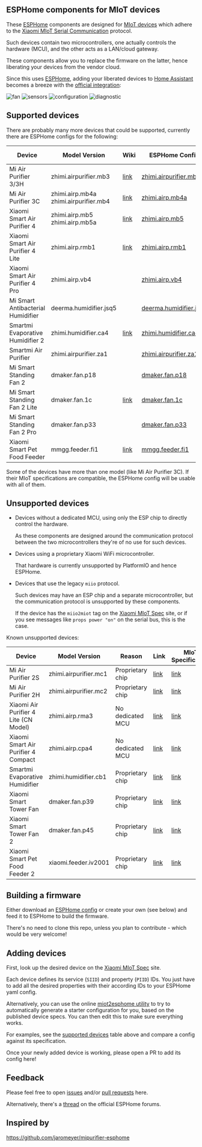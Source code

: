 ## ESPHome components for MIoT devices

These [ESPHome](https://esphome.io/) components are designed for [MIoT devices](https://home.miot-spec.com/) which adhere to the [Xiaomi MIoT Serial Communication](https://github.com/blakadder/miot) protocol.

Such devices contain two microcontrollers, one actually controls the hardware (MCU), and the other acts as a LAN/cloud gateway.

These components allow you to replace the firmware on the latter, hence liberating your devices from the vendor cloud.

Since this uses [ESPHome](https://esphome.io/), adding your liberated devices to [Home Assistant](https://www.home-assistant.io/) becomes a breeze with the [official integration](https://www.home-assistant.io/integrations/esphome/):

![fan](screenshots/purifier-fan.png)
![sensors](screenshots/purifier-sensors.png)
![configuration](screenshots/purifier-configuration.png)
![diagnostic](screenshots/purifier-diagnostic.png)

## Supported devices

There are probably many more devices that could be supported, currently there are ESPHome configs for the following:

Device | Model Version | Wiki | ESPHome Config | MIoT Specification
---|---|---|---|---
Mi Air Purifier 3/3H | zhimi.airpurifier.mb3 | [link](../../wiki/Xiaomi-Mi-Air-Purifier-3H) | [zhimi.airpurifier.mb3](config/zhimi.airpurifier.mb3.yaml) | [link](https://home.miot-spec.com/spec/zhimi.airpurifier.mb3)
Mi Air Purifier 3C | zhimi.airp.mb4a <br> zhimi.airpurifier.mb4 |[link](../../wiki/Xiaomi-Mi-Air-Purifier-3C) | [zhimi.airp.mb4a](config/zhimi.airp.mb4a.yaml) | [link](https://home.miot-spec.com/spec/zhimi.airp.mb4a) <br> [link](https://home.miot-spec.com/spec/zhimi.airpurifier.mb4)
Xiaomi Smart Air Purifier 4 | zhimi.airp.mb5 <br> zhimi.airp.mb5a | [link](../../wiki/Xiaomi-Smart-Air-Purifier-4) | [zhimi.airp.mb5](config/zhimi.airp.mb5.yaml) | [link](https://home.miot-spec.com/spec/zhimi.airp.mb5) <br> [link](https://home.miot-spec.com/spec/zhimi.airp.mb5a)
Xiaomi Smart Air Purifier 4 Lite | zhimi.airp.rmb1 | [link](../../wiki/Xiaomi-Smart-Air-Purifier-4-Lite-(zhimi.airp.rmb1)) | [zhimi.airp.rmb1](config/zhimi.airp.rmb1.yaml) | [link](https://home.miot-spec.com/spec/zhimi.airp.rmb1)
Xiaomi Smart Air Purifier 4 Pro | zhimi.airp.vb4 |  | [zhimi.airp.vb4](config/zhimi.airp.vb4.yaml) | [link](https://home.miot-spec.com/spec?type=urn:miot-spec-v2:device:air-purifier:0000A007:zhimi-vb4:1)
Mi Smart Antibacterial Humidifier | deerma.humidifier.jsq5 | | [deerma.humidifier.jsq5](config/deerma.humidifier.jsq5.yaml) | [link](https://home.miot-spec.com/spec/deerma.humidifier.jsq5)
Smartmi Evaporative Humidifier 2 | zhimi.humidifier.ca4 | [link](../../wiki/Smartmi-Evaporative-Humidifier-2) | [zhimi.humidifier.ca4](config/zhimi.humidifier.ca4.yaml) | [link](https://home.miot-spec.com/spec/zhimi.humidifier.ca4)
Smartmi Air Purifier | zhimi.airpurifier.za1 |  | [zhimi.airpurifier.za1](config/zhimi.airpurifier.za1.yaml) | [link](https://home.miot-spec.com/spec/zhimi.airpurifier.za1)
Mi Smart Standing Fan 2 | dmaker.fan.p18 |  | [dmaker.fan.p18](config/dmaker.fan.p18.yaml) | [link](https://home.miot-spec.com/spec/dmaker.fan.p18)
Mi Smart Standing Fan 2 Lite | dmaker.fan.1c | [link](../../wiki/Smart-Standing-Fan-2-Lite) | [dmaker.fan.1c](config/dmaker.fan.1c.yaml) | [link](https://home.miot-spec.com/spec/dmaker.fan.1c)
Mi Smart Standing Fan 2 Pro | dmaker.fan.p33 |  | [dmaker.fan.p33](config/dmaker.fan.p33.yaml) | [link](https://home.miot-spec.com/spec/dmaker.fan.p33)
Xiaomi Smart Pet Food Feeder | mmgg.feeder.fi1 | [link](../../wiki/Xiaomi-Smart-Pet-Food-Feeder) | [mmgg.feeder.fi1](config/mmgg.feeder.fi1.yaml) | [link](https://home.miot-spec.com/spec/mmgg.feeder.fi1)

Some of the devices have more than one model (like Mi Air Purifier 3C). If their MIoT specifications are compatible, the ESPHome config will be usable with all of them.

## Unsupported devices

- Devices without a dedicated MCU, using only the ESP chip to directly control the hardware.

  As these components are designed around the communication protocol between the two microcontrollers they're of no use for such devices.
- Devices using a proprietary Xiaomi WiFi microcontroller.

  That hardware is currently unsupported by PlatformIO and hence ESPHome.
- Devices that use the legacy `miio` protocol.

  Such devices may have an ESP chip and a separate microcontroller, but the communication protocol is unsupported by these components.

  If the device has the `miio2miot` tag on the [Xiaomi MIoT Spec](https://home.miot-spec.com/) site, or if you see messages like `props power "on"` on the serial bus, this is the case.

Known unsupported devices:

Device | Model Version | Reason | Link | MIoT Specification
---|---|---|---|---
Mi Air Purifier 2S | zhimi.airpurifier.mc1 | Proprietary chip | [link](../../wiki/Xiaomi-Mi-Air-Purifier-2H-2S)|[link](https://home.miot-spec.com/spec/zhimi.airpurifier.mc1)
Mi Air Purifier 2H | zhimi.airpurifier.mc2 | Proprietary chip | [link](../../wiki/Xiaomi-Mi-Air-Purifier-2H-2S)|[link](https://home.miot-spec.com/spec/zhimi.airpurifier.mc2)
Xiaomi Air Purifier 4 Lite (CN Model) | zhimi.airp.rma3 | No dedicated MCU | [link](../../issues/34)|[link](https://home.miot-spec.com/spec/zhimi.airp.rma3)
Xiaomi Smart Air Purifier 4 Compact | zhimi.airp.cpa4 | No dedicated MCU | [link](../../issues/22#issuecomment-2137163103)|[link](https://home.miot-spec.com/spec/zhimi.airp.cpa4)
Smartmi Evaporative Humidifier| zhimi.humidifier.cb1 | Proprietary chip | [link](../../issues/26#issuecomment-2417148320)|[link](https://home.miot-spec.com/spec/zhimi.humidifier.cb1)
Xiaomi Smart Tower Fan | dmaker.fan.p39 | Proprietary chip | [link](../../pull/52) |[link](https://home.miot-spec.com/spec/dmaker.fan.p39)
Xiaomi Smart Tower Fan 2 | dmaker.fan.p45 | Proprietary chip | [link](../../issues/78) |[link](https://home.miot-spec.com/spec/dmaker.fan.p45)
Xiaomi Smart Pet Food Feeder 2 | xiaomi.feeder.iv2001 | Proprietary chip | [link](../../pull/72)| [link](https://home.miot-spec.com/spec/xiaomi.feeder.iv2001)

## Building a firmware

Either download an [ESPHome config](config/) or create your own (see below) and feed it to ESPHome to build the firmware.

There's no need to clone this repo, unless you plan to contribute - which would be very welcome!

## Adding devices

First, look up the desired device on the [Xiaomi MIoT Spec](https://home.miot-spec.com/) site.

Each device defines its service (`SIID`) and property (`PIID`) IDs. You just have to add all the desired properties with their according IDs to your ESPHome yaml config.

Alternatively, you can use the online
[miot2esphome utility](https://cristianchelu.github.io/miot2esphome/) to
try to automatically generate a starter configuration for you, based on the
published device specs. You can then edit this to make sure everything works.

For examples, see the [supported devices](#supported-devices) table above and compare a config against its specification.

Once your newly added device is working, please open a PR to add its config here!

## Feedback

Please feel free to open [issues](../../issues) and/or [pull requests](../../pulls) here.

Alternatively, there's a [thread](https://community.home-assistant.io/t/esphome-components-for-miot-devices/686646) on the official ESPHome forums.

## Inspired by
https://github.com/jaromeyer/mipurifier-esphome
